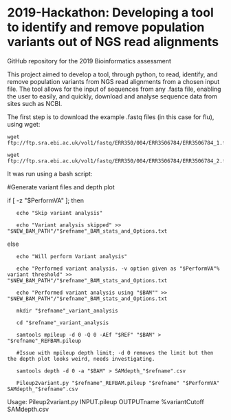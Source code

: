 # 2019-Hackathon: Developing a tool to identify and remove population variants out of NGS read alignments
GitHub repository for the 2019 Bioinformatics assessment

This project aimed to develop a tool, through python, to read, identify, and remove population variants from NGS read alignments from a chosen input file. The tool allows for the input of sequences from any .fasta file, enabling the user to easily, and quickly, download and analyse sequence data from sites such as NCBI.

The first step is to download the example .fastq files (in this case for flu), using wget:

	wget  ftp://ftp.sra.ebi.ac.uk/vol1/fastq/ERR350/004/ERR3506784/ERR3506784_1.fastq.gz

	wget ftp://ftp.sra.ebi.ac.uk/vol1/fastq/ERR350/004/ERR3506784/ERR3506784_2.fastq.gz


It was run using a bash script:

#Generate variant files and depth plot
	
if [ -z "$PerformVA" ]; then
	
       echo "Skip variant analysis"
	
       echo "Variant analysis skipped" >> "$NEW_BAM_PATH"/"$refname"_BAM_stats_and_Options.txt
	
else
	
       echo "Will perform Variant analysis"
	
       echo "Performed variant analysis. -v option given as "$PerformVA"% variant threshold" >> "$NEW_BAM_PATH"/"$refname"_BAM_stats_and_Options.txt
	
       echo "Performed variant analysis using "$BAM"" >> "$NEW_BAM_PATH"/"$refname"_BAM_stats_and_Options.txt
	
       mkdir "$refname"_variant_analysis
	
       cd "$refname"_variant_analysis
	
       samtools mpileup -d 0 -Q 0 -AEf "$REF" "$BAM" > "$refname"_REFBAM.pileup
	
       #Issue with mpileup depth limit; -d 0 removes the limit but then the depth plot looks weird, needs investigating.
	
       samtools depth -d 0 -a "$BAM" > SAMdepth_"$refname".csv
	
       Pileup2variant.py "$refname"_REFBAM.pileup "$refname" "$PerformVA" SAMdepth_"$refname".csv


Usage: Pileup2variant.py INPUT.pileup OUTPUTname %variantCutoff SAMdepth.csv
 
